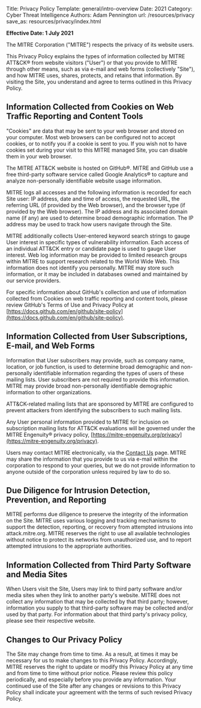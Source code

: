 Title: Privacy Policy
Template: general/intro-overview
Date: 2021
Category: Cyber Threat Intelligence
Authors: Adam Pennington
url: /resources/privacy
save_as: resources/privacy/index.html

**Effective Date: 1 July 2021**

The MITRE Corporation ("MITRE") respects the privacy of its website users. 

This Privacy Policy explains the types of information collected by MITRE ATT&CK&reg; from website visitors ("User") or that you provide to MITRE through other means, such as via e-mail and web forms (collectively "Site"), and how MITRE uses, shares, protects, and retains that information. By visiting the Site, you understand and agree to terms outlined in this Privacy Policy. 

## Information Collected from Cookies on Web Traffic Reporting and Content Tools

"Cookies" are data that may be sent to your web browser and stored on your computer. Most web browsers can be configured not to accept cookies, or to notify you if a cookie is sent to you. If you wish not to have cookies set during your visit to this MITRE managed Site, you can disable them in your web browser. 

The MITRE ATT&CK website is hosted on GitHub&reg;. MITRE and GitHub use a free third-party software service called Google Analytics&reg; to capture and analyze non-personally identifiable website usage information. 

MITRE logs all accesses and the following information is recorded for each Site user: IP address, date and time of access, the requested URL, the referring URL (if provided by the Web browser), and the browser type (if provided by the Web browser). The IP address and its associated domain name (if any) are used to determine broad demographic information. The IP address may be used to track how users navigate through the Site. 

MITRE additionally collects User-entered keyword search strings to gauge User interest in specific types of vulnerability information. Each access of an individual ATT&CK entry or candidate page is used to gauge User interest. Web log information may be provided to limited research groups within MITRE to support research related to the World Wide Web. This information does not identify you personally. MITRE may store such information, or it may be included in databases owned and maintained by our service providers.

For specific information about GitHub's collection and use of information collected from Cookies on web traffic reporting and content tools, please review GitHub's Terms of Use and Privacy Policy at [https://docs.github.com/en/github/site-policy](https://docs.github.com/en/github/site-policy).

## Information Collected from User Subscriptions, E-mail, and Web Forms

Information that User subscribers may provide, such as company name, location, or job function, is used to determine broad demographic and non-personally identifiable information regarding the types of users of these mailing lists. User subscribers are not required to provide this information. MITRE may provide broad non-personally identifiable demographic information to other organizations.

ATT&CK-related mailing lists that are sponsored by MITRE are configured to prevent attackers from identifying the subscribers to such mailing lists. 

Any User personal information provided to MITRE for inclusion on subscription mailing lists for ATT&CK evaluations will be governed under the MITRE Engenuity&reg; privacy policy, [https://mitre-engenuity.org/privacy](https://mitre-engenuity.org/privacy). 

Users may contact MITRE electronically, via the [Contact Us](https://www.mitre.org/contact-us) page. MITRE may share the information that you provide to us via e-mail within the corporation to respond to your queries, but we do not provide information to anyone outside of the corporation unless required by law to do so. 

## Due Diligence for Intrusion Detection, Prevention, and Reporting 

MITRE performs due diligence to preserve the integrity of the information on the Site. MITRE uses various logging and tracking mechanisms to support the detection, reporting, or recovery from attempted intrusions into attack.mitre.org. MITRE reserves the right to use all available technologies without notice to protect its networks from unauthorized use, and to report attempted intrusions to the appropriate authorities.

## Information Collected from Third Party Software and Media Sites

When Users visit the Site, Users may link to third party software and/or media sites when they link to another party's website. MITRE does not collect any information that may be collected by that third party; however, information you supply to that third-party software may be collected and/or used by that party. For information about that third party's privacy policy, please see their respective website.

## Changes to Our Privacy Policy

The Site may change from time to time. As a result, at times it may be necessary for us to make changes to this Privacy Policy. Accordingly, MITRE reserves the right to update or modify this Privacy Policy at any time and from time to time without prior notice. Please review this policy periodically, and especially before you provide any information. Your continued use of the Site after any changes or revisions to this Privacy Policy shall indicate your agreement with the terms of such revised Privacy Policy.
